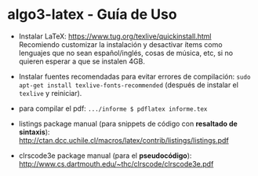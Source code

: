 algo3-latex - Guía de Uso
=========================

- Instalar LaTeX: https://www.tug.org/texlive/quickinstall.html  
Recomiendo customizar la instalación y desactivar ítems como lenguajes que no sean español/inglés, cosas de música, etc, si no quieren esperar a que se instalen 4GB.

- Instalar fuentes recomendadas para evitar errores de compilación: `sudo apt-get install texlive-fonts-recommended` (después de instalar el `texlive` y reiniciar).

- para compilar el pdf:
`.../informe $ pdflatex informe.tex`

- listings package manual (para snippets de código con **resaltado de sintaxis**): http://ctan.dcc.uchile.cl/macros/latex/contrib/listings/listings.pdf

- clrscode3e package manual (para el **pseudocódigo**): http://www.cs.dartmouth.edu/~thc/clrscode/clrscode3e.pdf
